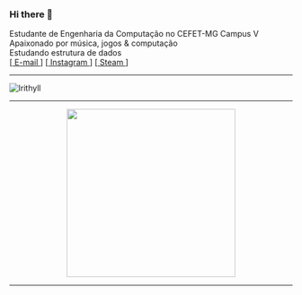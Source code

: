 ### Hi there 👋

Estudante de Engenharia da Computação no CEFET-MG Campus V \
Apaixonado por música, jogos & computação \
Estudando estrutura de dados \
[<a href="jorgevgsouza@gmail.com"> E-mail </a>]  [<a href="https://www.instagram.com/jvsouzx/"> Instagram </a>] [<a href="https://steamcommunity.com/id/jvsouzx/"> Steam </a>]

--------------------------------------------

![Irithyll](https://user-images.githubusercontent.com/60747654/149629057-56e89852-6754-4e4e-9627-be8fb4ae960b.gif)



--------------------------------------------
<div align="center">
  <a href="https://github.com/jvsouzx">
  <img height="300em" src="https://github-readme-stats.vercel.app/api?username=jvsouzx&show_icons=true&theme=dark&include_all_commits=true&count_private=true"/>
</div>
  
--------------------------------------------
